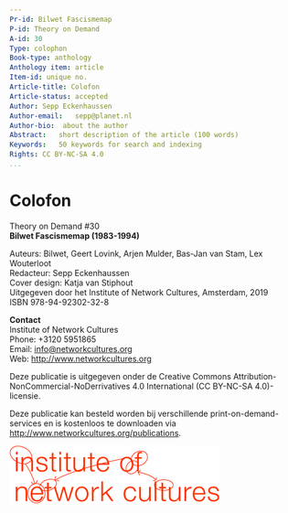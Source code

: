 ```yaml
---
Pr-id: Bilwet Fascismemap
P-id: Theory on Demand
A-id: 30
Type: colophon
Book-type: anthology
Anthology item: article
Item-id: unique no.
Article-title: Colofon
Article-status: accepted
Author: Sepp Eckenhaussen
Author-email:   sepp@planet.nl
Author-bio:  about the author
Abstract:   short description of the article (100 words)
Keywords:   50 keywords for search and indexing
Rights: CC BY-NC-SA 4.0
...
```


# Colofon 

Theory on Demand #30 
<br/>**Bilwet Fascismemap (1983-1994)**

Auteurs: Bilwet, Geert Lovink, Arjen Mulder, Bas-Jan van Stam, Lex Wouterloot
<br/>Redacteur: Sepp Eckenhaussen
<br/>Cover design: Katja van Stiphout 
<br/>Uitgegeven door het Institute of Network Cultures, Amsterdam, 2019
<br/>ISBN 978-94-92302-32-8

**Contact** 
<br/>Institute of Network Cultures
<br/>Phone: +3120 5951865
<br/>Email: info@networkcultures.org
<br/>Web: http://www.networkcultures.org

Deze publicatie is uitgegeven onder de Creative Commons Attribution-NonCommercial-NoDerrivatives 4.0 International (CC BY-NC-SA 4.0)-licensie.

Deze publicatie kan besteld worden bij verschillende print-on-demand-services en is kostenloos te downloaden via http://www.networkcultures.org/publications.

![](imgs/networkcultures.jpg)